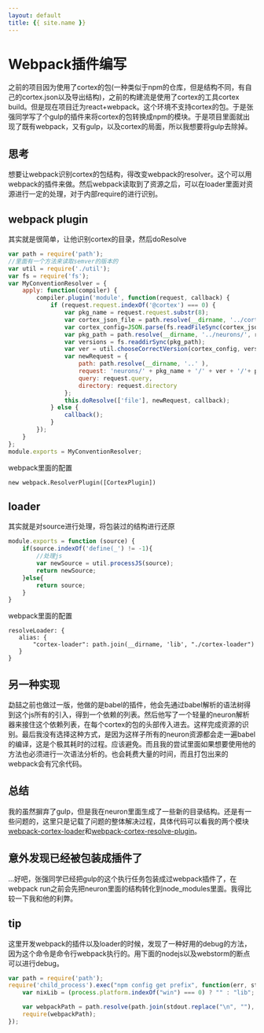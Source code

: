 ```yaml
---
layout: default
title: {{ site.name }}
---
```

# Webpack插件编写
之前的项目因为使用了cortex的包(一种类似于npm的仓库，但是结构不同，有自己的cortex.json以及导出结构)，之前的构建流是使用了cortex的工具cortex build。但是现在项目迁为react+webpack。这个环境不支持cortex的包。于是张强同学写了个gulp的插件来将cortex的包转换成npm的模块。于是项目里面就出现了既有webpack，又有gulp，以及cortex的局面，所以我想要将gulp去除掉。

## 思考
想要让webpack识别cortex的包结构，得改变webpack的resolver。这个可以用webpack的插件来做。然后webpack读取到了资源之后，可以在loader里面对资源进行一定的处理，对于内部require的进行识别。

## webpack plugin
其实就是很简单，让他识别cortex的目录，然后doResolve
```javascript
var path = require('path');
//里面有一个方法来读取semver的版本的
var util = require('./util');
var fs = require('fs');
var MyConventionResolver = {
    apply: function(compiler) {
        compiler.plugin('module', function(request, callback) {
            if (request.request.indexOf('@cortex') === 0) {
                var pkg_name = request.request.substr(8);
                var cortex_json_file = path.resolve(__dirname, '../cortex.json');
                var cortex_config=JSON.parse(fs.readFileSync(cortex_json_file));
                var pkg_path = path.resolve(__dirname, '../neurons/', request.request.substr(8));
                var versions = fs.readdirSync(pkg_path);
                var ver = util.chooseCorrectVersion(cortex_config, versions, pkg_name, false , pkg_path);
                var newRequest = {
                    path: path.resolve(__dirname, '..' ),
                    request: 'neurons/' + pkg_name + '/' + ver + '/'+ pkg_name +'.js',
                    query: request.query,
                    directory: request.directory
                };
                this.doResolve(['file'], newRequest, callback);
            } else {
                callback();
            }
        });
    }
};
module.exports = MyConventionResolver;
```
webpack里面的配置
```
new webpack.ResolverPlugin([CortexPlugin])
```

## loader
其实就是对source进行处理，将包装过的结构进行还原
```javascript
module.exports = function (source) {
    if(source.indexOf('define(_') != -1){
        //处理js
        var newSource = util.processJS(source);
        return newSource;
    }else{
        return source;
    }
}
```
webpack里面的配置
```
resolveLoader: {
   alias: {
       "cortex-loader": path.join(__dirname, 'lib', "./cortex-loader")
   }
}
```

## 另一种实现
勐喆之前也做过一版，他做的是babel的插件，他会先通过babel解析的语法树得到这个js所有的引入，得到一个依赖的列表。然后他写了一个轻量的neuron解析器来接住这个依赖列表，在每个cortex的包的头部传入进去。这样完成资源的识别。最后我没有选择这种方式，是因为这样子所有的neuron资源都会走一遍babel的编译，这是个极其耗时的过程。应该避免。而且我的尝试里面如果想要使用他的方法也必须进行一次语法分析的。也会耗费大量的时间，而且打包出来的webpack会有冗余代码。

## 总结
我的虽然摒弃了gulp，但是我在neuron里面生成了一些新的目录结构。还是有一些问题的，这里只是记载了问题的整体解决过程，具体代码可以看我的两个模块[webpack-cortex-loader](https://github.com/panyifei/webpack-cortex-loader)和[webpack-cortex-resolve-plugin](https://github.com/panyifei/webpack-cortex-resolve-plugin)。

## 意外发现已经被包装成插件了
...好吧，张强同学已经把gulp的这个执行任务包装成过webpack插件了，在webpack run之前会先把neuron里面的结构转化到node_modules里面。我得比较一下我和他的利弊。

## tip
这里开发webpack的插件以及loader的时候，发现了一种好用的debug的方法，因为这个命令是命令行webpack执行的。用下面的nodejs以及webstorm的断点可以进行debug。
```javascript
var path = require('path');
require('child_process').exec("npm config get prefix", function(err, stdout, stderr) {
    var nixLib = (process.platform.indexOf("win") === 0) ? "" : "lib"; // win/*nix support

    var webpackPath = path.resolve(path.join(stdout.replace("\n", ""), nixLib, 'node_modules', 'webpack', 'bin', 'webpack.js'));
    require(webpackPath);
});
```
